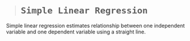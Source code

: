 > # **`Simple Linear Regression`**

Simple linear regression estimates relationship between one independent variable and one dependent variable using a straight line. 

